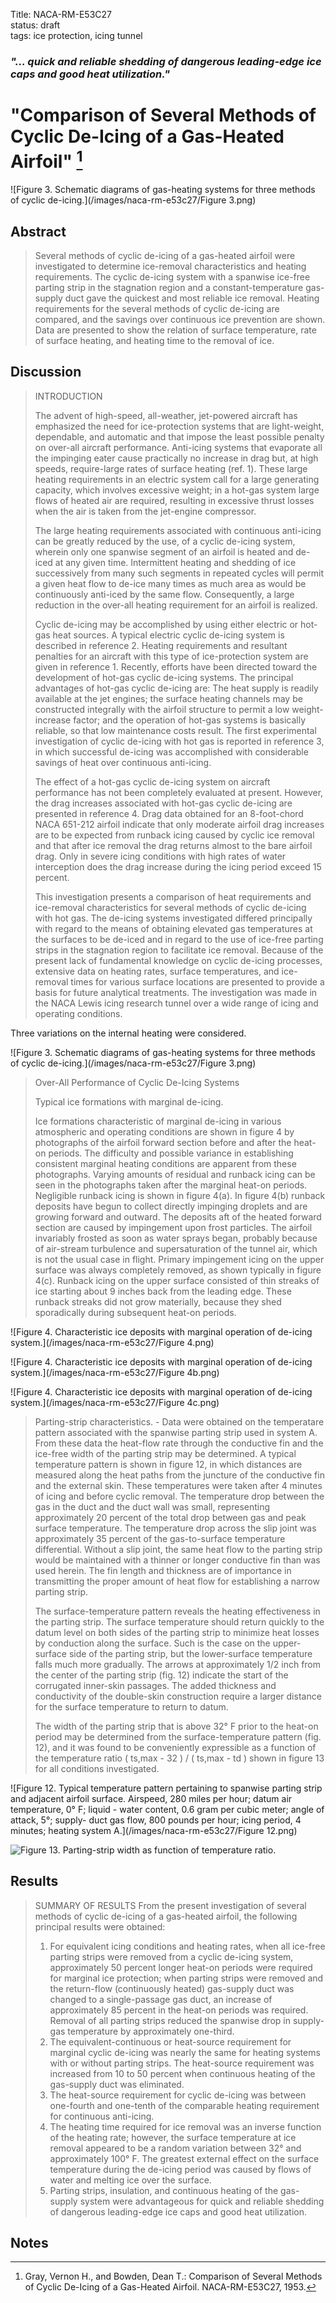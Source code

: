 Title: NACA-RM-E53C27  
status: draft  
tags: ice protection, icing tunnel

### _"... quick and reliable shedding of dangerous leading-edge ice caps and good heat utilization."_  

# "Comparison of Several Methods of Cyclic De-Icing of a Gas-Heated Airfoil" [^1]  

![Figure 3. Schematic diagrams of gas-heating systems for
three methods of cyclic de-icing.](/images/naca-rm-e53c27/Figure 3.png)

## Abstract  

> Several methods of cyclic de-icing of a gas-heated airfoil were
investigated to determine ice-removal characteristics and heating requirements. 
The cyclic de-icing system with a spanwise ice-free parting strip
in the stagnation region and a constant-temperature gas-supply duct gave
the quickest and most reliable ice removal. Heating requirements for the
several methods of cyclic de-icing are compared, and the savings over
continuous ice prevention are shown. Data are presented to show the
relation of surface temperature, rate of surface heating, and heating
time to the removal of ice.  

## Discussion  

> INTRODUCTION  
> 
> The advent of high-speed, all-weather, jet-powered aircraft has
emphasized the need for ice-protection systems that are light-weight,
dependable, and automatic and that impose the least possible penalty on
over-all aircraft performance. Anti-icing systems that evaporate all the
impinging eater cause practically no increase in drag but, at high
speeds, require-large rates of surface heating (ref. 1). These large
heating requirements in an electric system call for a large generating
capacity, which involves excessive weight; in a hot-gas system large
flows of heated air are required, resulting in excessive thrust losses
when the air is taken from the jet-engine compressor.  
> 
> The large heating requirements associated with continuous anti-icing
can be greatly reduced by the use, of a cyclic de-icing system, wherein
only one spanwise segment of an airfoil is heated and de-iced at any
given time. Intermittent heating and shedding of ice successively from
many such segments in repeated cycles will permit a given heat flow to
de-ice many times as much area as would be continuously anti-iced by the
same flow. Consequently, a large reduction in the over-all heating
requirement for an airfoil is realized.  
> 
> Cyclic de-icing may be accomplished by using either electric or hot-gas 
heat sources. A typical electric cyclic de-icing system is described
in reference 2. Heating requirements and resultant penalties for an aircraft 
with this type of ice-protection system are given in reference 1.
Recently, efforts have been directed toward the development of hot-gas
cyclic de-icing systems. The principal advantages of hot-gas cyclic
de-icing are: The heat supply is readily available at the jet engines;
the surface heating channels may be constructed integrally with the airfoil 
structure to permit a low weight-increase factor; and the operation
of hot-gas systems is basically reliable, so that low maintenance costs
result. The first experimental investigation of cyclic de-icing with
hot gas is reported in reference 3, in which successful de-icing was
accomplished with considerable savings of heat over continuous anti-icing.  
> 
> The effect of a hot-gas cyclic de-icing system on aircraft performance 
has not been completely evaluated at present. However, the drag
increases associated with hot-gas cyclic de-icing are presented in reference 4. 
Drag data obtained for an 8-foot-chord NACA 651-212 airfoil
indicate that only moderate airfoil drag increases are to be expected
from runback icing caused by cyclic ice removal and that after ice
removal the drag returns almost to the bare airfoil drag. Only in severe
icing conditions with high rates of water interception does the drag
increase during the icing period exceed 15 percent.  
> 
> This investigation presents a comparison of heat requirements and
ice-removal characteristics for several methods of cyclic de-icing with
hot gas. The de-icing systems investigated differed principally with
regard to the means of obtaining elevated gas temperatures at the surfaces 
to be de-iced and in regard to the use of ice-free parting strips
in the stagnation region to facilitate ice removal. Because of the present 
lack of fundamental knowledge on cyclic de-icing processes, extensive
data on heating rates, surface temperatures, and ice-removal times for
various surface locations are presented to provide a basis for future
analytical treatments. The investigation was made in the NACA Lewis icing
research tunnel over a wide range of icing and operating conditions.

Three variations on the internal heating were considered.  

![Figure 3. Schematic diagrams of gas-heating systems for
three methods of cyclic de-icing.](/images/naca-rm-e53c27/Figure 3.png)  

>Over-All Performance of Cyclic De-Icing Systems  
> 
> Typical ice formations with marginal de-icing. 
> 
> Ice formations
characteristic of marginal de-icing in various atmospheric and operating
conditions are shown in figure 4 by photographs of the airfoil forward
section before and after the heat-on periods. The difficulty and possible
variance in establishing consistent marginal heating conditions are
apparent from these photographs. Varying amounts of residual and runback
icing can be seen in the photographs taken after the marginal heat-on
periods. Negligible runback icing is shown in figure 4(a). In figure 4(b) 
runback deposits have begun to collect directly impinging droplets 
and are growing forward and outward. The deposits aft of the heated
forward section are caused by impingement upon frost particles. The airfoil 
invariably frosted as soon as water sprays began, probably because
of air-stream turbulence and supersaturation of the tunnel air, which is
not the usual case in flight. Primary impingement icing on the upper
surface was always completely removed, as shown typically in figure 4(c).
Runback icing on the upper surface consisted of thin streaks of ice
starting about 9 inches back from the leading edge. These runback streaks
did not grow materially, because they shed sporadically during subsequent
heat-on periods.

![Figure 4. Characteristic ice deposits with marginal operation of de-icing system.](/images/naca-rm-e53c27/Figure 4.png)  

![Figure 4. Characteristic ice deposits with marginal operation of de-icing system.](/images/naca-rm-e53c27/Figure 4b.png)  

![Figure 4. Characteristic ice deposits with marginal operation of de-icing system.](/images/naca-rm-e53c27/Figure 4c.png)  

> Parting-strip characteristics. - Data were obtained on the temperatare 
pattern associated with the spanwise parting strip used in system
A. From these data the heat-flow rate through the conductive fin and
the ice-free width of the parting strip may be determined. A typical
temperature pattern is shown in figure 12, in which distances are measured 
along the heat paths from the juncture of the conductive fin and
the external skin. These temperatures were taken after 4 minutes of
icing and before cyclic removal. The temperature drop between the gas in
the duct and the duct wall was small, representing approximately 20 percent 
of the total drop between gas and peak surface temperature. The
temperature drop across the slip joint was approximately 35 percent of
the gas-to-surface temperature differential. Without a slip joint, the
same heat flow to the parting strip would be maintained with a thinner
or longer conductive fin than was used herein. The fin length and thickness 
are of importance in transmitting the proper amount of heat flow
for establishing a narrow parting strip.
> 
> The surface-temperature pattern reveals the heating effectiveness in
the parting strip. The surface temperature should return quickly to the
datum level on both sides of the parting strip to minimize heat losses
by conduction along the surface. Such is the case on the upper-surface
side of the parting strip, but the lower-surface temperature falls much
more gradually. The arrows at approximately 1/2 inch from the center of
the parting strip (fig. 12) indicate the start of the corrugated inner-skin 
passages. The added thickness and conductivity of the double-skin
construction require a larger distance for the surface temperature to
return to datum.
> 
> The width of the parting strip that is above 32° F prior to the
heat-on period may be determined from the surface-temperature pattern
(fig. 12), and it was found to be conveniently expressible as a function
of the temperature ratio ( ts,max - 32 ) / ( ts,max - td ) shown in figure 13 for all 
conditions investigated. 

![Figure 12. Typical temperature pattern pertaining to spanwise parting strip and
adjacent airfoil surface. Airspeed, 280 miles per hour; datum air temperature,
0° F; liquid - water content, 0.6 gram per cubic meter; angle of attack, 5°; supply-
duct gas flow, 800 pounds per hour; icing period, 4 minutes; heating system A.](/images/naca-rm-e53c27/Figure 12.png)  

![Figure 13. Parting-strip width as function of
temperature ratio.](/images%2Fnaca-rm-e53c27%2FFigure%2013.png)  

## Results  

>SUMMARY OF RESULTS
From the present investigation of several methods of cyclic de-icing
of a gas-heated airfoil, the following principal results were obtained:  
>1. For equivalent icing conditions and heating rates, when all ice-free 
parting strips were removed from a cyclic de-icing system, approximately 
50 percent longer heat-on periods were required for marginal ice
protection; when parting strips were removed and the return-flow 
(continuously heated) gas-supply duct was changed to a single-passage gas
duct, an increase of approximately 85 percent in the heat-on periods was
required. Removal of all parting strips reduced the spanwise drop in
supply-gas temperature by approximately one-third.  
>2. The equivalent-continuous or heat-source requirement for marginal
cyclic de-icing was nearly the same for heating systems with or without
parting strips. The heat-source requirement was increased from 10 to
50 percent when continuous heating of the gas-supply duct was eliminated.
>3. The heat-source requirement for cyclic de-icing was between one-fourth 
and one-tenth of the comparable heating requirement for continuous
anti-icing.  
>4. The heating time required for ice removal was an inverse function
of the heating rate; however, the surface temperature at ice removal
appeared to be a random variation between 32° and approximately 100° F.
The greatest external effect on the surface temperature during the de-icing 
period was caused by flows of water and melting ice over the surface.  
>5. Parting strips, insulation, and continuous heating of the gas-supply 
system were advantageous for quick and reliable shedding of dangerous 
leading-edge ice caps and good heat utilization.  


## Notes  

[^1]: Gray, Vernon H., and Bowden, Dean T.: Comparison of Several Methods of Cyclic De-Icing of a Gas-Heated Airfoil. NACA-RM-E53C27, 1953.    


